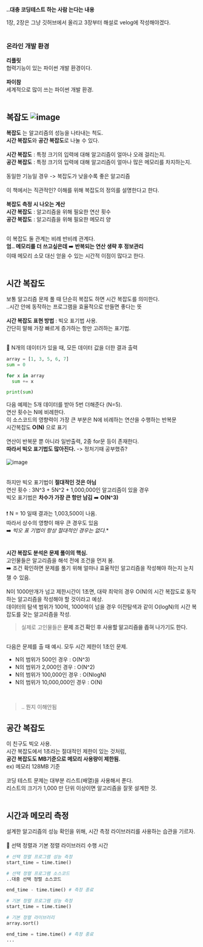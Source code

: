 **..대충 코딩테스트 하는 사람 는다는 내용**

1장, 2장은 그냥 깃허브에서 올리고 3장부터 해설로 velog에 작성해야겠다. <br>
<br>

### 온라인 개발 환경
**리플릿**<br>
협력기능이 있는 파이썬 개발 환경이다.<br><br>
**파이참**<br>
세계적으로 많이 쓰는 파이썬 개발 환경. <br>
<br>

## 복잡도 ![image](https://github.com/YoonJoony/thisiscoding/assets/110625854/387fc30c-5a6e-401f-8352-089509084322)
**복잡도** 는 알고리즘의 성능을 나타내는 척도. <br>
**시간 복잡도**와 **공간 복잡도**로 나눌 수 있다. <br>
<br>
**시간 복잡도** : 특정 크기의 입력에 대해 알고리즘이 얼마나 오래 걸리는지. <br>
**공간 복잡도** : 특정 크기의 입력에 대해 알고리즘이 얼마나 많은 메모리를 차지하는지. <br>
<br>
동일한 기능일 경우 -> 복잡도가 낮을수록 좋은 알고리즘 <br>
<br>
이 책에서는 직관적인? 이해를 위해 복잡도의 정의를 설명한다고 한다.<br><br>
**복잡도 측정 시 나오는 계산**<br>
**시간 복잡도** : 알고리즘을 위해 필요한 연산 횟수 <br>
**공간 복잡도** : 알고리즘을 위해 필요한 메모리 양 <br>
<br>

이 복잡도 둘 관계는 비례 반비례 관계다. <br>
**엄.. 메모리를 더 쓰고싶은데** ➡️ **반복되는 연산 생략 후 정보관리** <br>
이때 메모리 소모 대신 얻을 수 있는 시간적 이점이 많다고 한다.
<br><br>

## 시간 복잡도
보통 알고리즘 문제 풀 때 단순히 복잡도 하면 시간 복잡도를 의미한다. <br>
..시간 안에 동작하는 프로그램을 효율적으로 만들면 좋다는 뜻 <br><br>
**시간 복잡도 표현 방법** : 빅오 표기법 사용. <br>
간단히 말해 가장 빠르게 증가하는 항만 고려하는 표기법. <br><br>

🎨 N개의 데이터가 있을 때, 모든 데이터 값을 더한 결과 출력 <br>
~~~py
array = [1, 3, 5, 6, 7]
sum = 0

for x in array
  sum += x

print(sum)
~~~

다음 예제는 5개 데이터를 받아 5번 더해준다 (N=5).<br>
연산 횟수는 N에 비례한다.<br>
이 소스코드의 영향력이 가장 큰 부분은 N에 비례하는 연산을 수행하는 반복문<br>
시간복잡도 **O(N)** 으로 표기 
<br>
<br>
연산이 반복문 뿐 아니라 일반출력, 2중 for문 등이 존재한다. <br>
**따라서 빅오 표기법도 많아진다.** -> 정처기때 공부했쥬? <br><br>
![image](https://github.com/YoonJoony/thisiscoding/assets/110625854/5a0d432e-b2d8-4fd0-ae7d-138f8d4ff609)
<br><br><br>
하지만 빅오 표기법이 **절대적인 것은 아님** <br>
연산 횟수 : 3N^3 + 5N^2 + 1,000,000인 알고리즘이 있을 경우<br>
빅오 표기법은 **차수가 가장 큰 항만 남김** ➡️ **O(N^3)** <br><br>
❗ N = 10 일때 결과는 1,003,500이 나옴. <br>
따라서 상수의 영향이 매우 큰 경우도 있음 <br>
➡️ *빅오 표 기법이 항상 절대적인 경우는 없다.** <br>
<br><br>
**시간 복잡도 분석은 문제 풀이의 핵심.**<br>
고인물들은 알고리즘을 해석 전에 조건을 먼저 봄.<br>
➡️ 조건 확인하면 문제를 풀기 위해 얼마나 효율적인 알고리즘을 작성해야 하는지 눈치 챌 수 있음.<br>  
N이 1000만개가 넘고 제한시간이 1초면, 대략 최악의 경우 O(N)의 시간 복잡도로 동작하는 알고리즘을 작성해야 할 것이라고 예상. <br>
데이터의 탐색 범위가 100억, 1000억이 넘을 경우 이잔탐색과 같이 O(logN)의 시간 복잡도를 갖는 알고리즘을 작성. <br>
>실제로 고인물들은 **문제 조건 확인 후 사용할 알고리즘을 좁혀 나가기도 한다.**

<br>다음은 문제를 출 때 예시. 모두 시간 제한이 1초인 문제.<br>
- N의 범위가 500인 경우 : O(N^3)
- N의 범위가 2,000인 경우 : O(N^2)
- N의 범위가 100,000인 경우 : O(NlogN)
- N의 범위가 10,000,000인 경우 : O(N)
<br>

> .. 뭔지 이해안됨 <br>

## 공간 복잡도 
이 친구도 빅오 사용.<br>
시간 복잡도에서 1초라는 절대적인 제한이 있는 것처럼, <br>
**공간 복잡도도 MB기준으로 메모리 사용량이 제한됨.** <br>
ex) 메모리 128MB 기준 <br>
<br>
코딩 테스트 문제는 대부분 리스트(배열)을 사용해서 푼다. <br>
리스트의 크기가 1,000 만 단위 이상이면 알고리즘을 잘못 설계한 것. <br>
<br>

## 시간과 메모리 측정
설계한 알고리즘의 성능 확인을 위해, 시간 측정 라이브러리를 사용하는 습관을 기르자.<br><br>
🎨 선택 정렬과 기본 정렬 라이브러리 수행 시간<br>
~~~py
# 선택 정렬 프로그램 성능 측정
start_time = time.time()

# 선택 정렬 프로그램 소스코드
..대충 선택 정렬 소스코드

end_time - time.time() # 측정 종료

# 기본 정렬 프로그램 성능 측정
start_time = time.time()

# 기본 정렬 라이브러리
array.sort()

end_time = time.time() # 측정 종료
...
~~~

